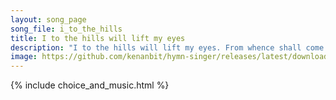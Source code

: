 ```yaml
---
layout: song_page
song_file: i_to_the_hills
title: I to the hills will lift my eyes
description: "I to the hills will lift my eyes. From whence shall come my aid? My help is from the Lord alone, who heav'n and earth has made.  God will not let your... christian 4part acapella 4verse musicbyother textbyother"
image: https://github.com/kenanbit/hymn-singer/releases/latest/download/i_to_the_hills-trad.png
---
```


{% include choice_and_music.html %}